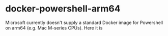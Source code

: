 # docker-powershell-arm64
Microsoft currently doesn't supply a standard Docker image for Powershell on arm64 (e.g. Mac M-series CPUs). Here it is
